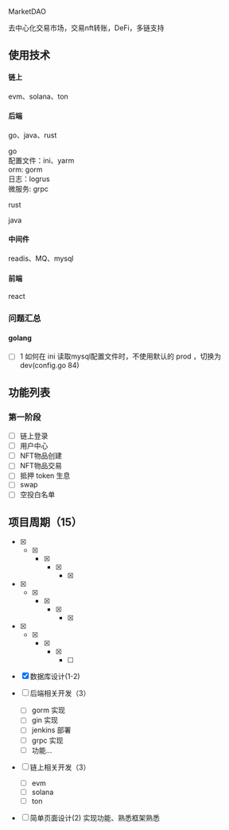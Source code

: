 MarketDAO

去中心化交易市场，交易nft转账，DeFi，多链支持



## 使用技术

#### 链上

evm、solana、ton

#### 后端

go、java、rust

go  
配置文件：ini、yarm  
orm: gorm  
日志：logrus  
微服务: grpc

rust  

java  

#### 中间件

readis、MQ、mysql

#### 前端

react

### 问题汇总
#### golang
+ [ ] 1  如何在 ini 读取mysql配置文件时，不使用默认的 prod ，切换为 dev(config.go 84)


## 功能列表

### 第一阶段

+ [ ] 链上登录
+ [ ] 用户中心
+ [ ] NFT物品创建
+ [ ] NFT物品交易
+ [ ] 抵押 token 生息
+ [ ] swap
+ [ ] 空投白名单

## 项目周期（15）

+ [x] + [x] + [x] + [x] + [x] 

+ [x] + [x] + [x] + [x] + [x] 

+ [x] + [x] + [x] + [x] + [ ] 

+ [x] 数据库设计(1-2)

+ [ ] 后端相关开发（3）	

    + [ ] gorm 实现
    + [ ] gin 实现 
    + [ ] jenkins 部署
    + [ ] grpc 实现
    + [ ] 功能...

+ [ ] 链上相关开发（3）	
  + [ ] evm
  + [ ] solana
  + [ ] ton
  
+ [ ] 简单页面设计(2) 实现功能、熟悉框架熟悉
